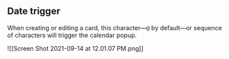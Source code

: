 ## Date trigger

When creating or editing a card, this character—`@` by default—or sequence of characters will trigger the calendar popup.

![[Screen Shot 2021-09-14 at 12.01.07 PM.png]]